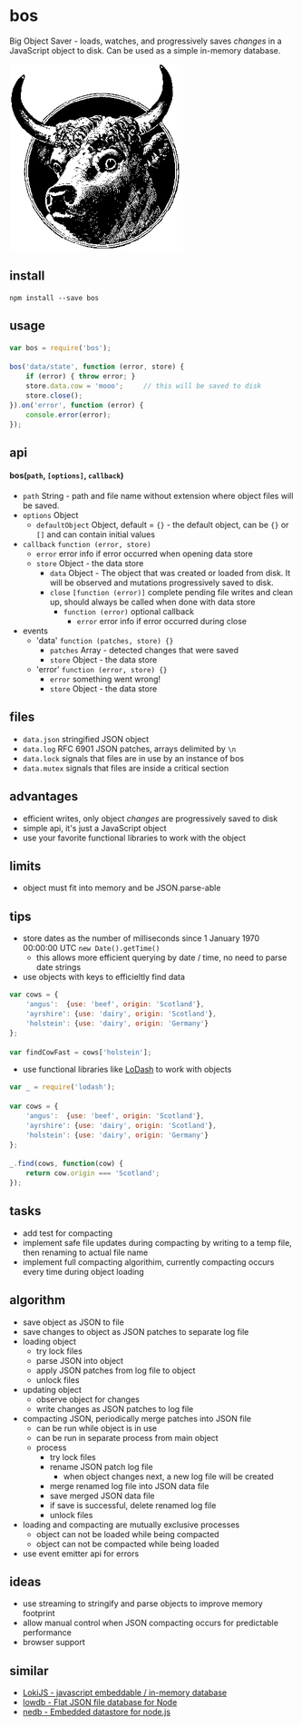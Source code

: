 bos
===
Big Object Saver - loads, watches, and progressively saves *changes* in a JavaScript object to disk. Can be used as a simple in-memory database.

![bos](./bos-mascot.gif "bos")

install
-------
```
npm install --save bos
```

usage
-----
```JavaScript
var bos = require('bos');

bos('data/state', function (error, store) {
    if (error) { throw error; }
    store.data.cow = 'mooo';     // this will be saved to disk
    store.close();
}).on('error', function (error) {
    console.error(error);
});

```

api
---

#### bos(`path`, `[options]`, `callback`)
* `path` String - path and file name without extension where object files will be saved.
* `options` Object
    * `defaultObject` Object, default = `{}` - the default object, can be `{}` or `[]` and can contain initial values
* `callback` `function (error, store)`
    * `error` error info if error occurred when opening data store
    * `store` Object - the data store
        * `data` Object - The object that was created or loaded from disk. It will be observed and mutations progressively saved to disk.
        * `close` `[function (error)]` complete pending file writes and clean up, should always be called when done with data store
            * `function (error)` optional callback
                * `error` error info if error occurred during close
* events
    * 'data' `function (patches, store) {}`
        * `patches` Array - detected changes that were saved
        * `store` Object - the data store
    * 'error' `function (error, store) {}`
        * `error` something went wrong!
        * `store` Object - the data store

files
-----
* `data.json` stringified JSON object
* `data.log` RFC 6901 JSON patches, arrays delimited by `\n`
* `data.lock` signals that files are in use by an instance of bos
* `data.mutex` signals that files are inside a critical section

advantages
----------
* efficient writes, only object *changes* are progressively saved to disk
* simple api, it's just a JavaScript object
* use your favorite functional libraries to work with the object

limits
------
* object must fit into memory and be JSON.parse-able

tips
----
* store dates as the number of milliseconds since 1 January 1970 00:00:00 UTC `new Date().getTime()`
    * this allows more efficient querying by date / time, no need to parse date strings
* use objects with keys to efficieltly find data
```JavaScript
var cows = {
    'angus':  {use: 'beef', origin: 'Scotland'},
    'ayrshire': {use: 'dairy', origin: 'Scotland'},
    'holstein': {use: 'dairy', origin: 'Germany'}
};

var findCowFast = cows['holstein'];
```
* use functional libraries like [LoDash](https://lodash.com/docs) to work with objects
```JavaScript
var _ = require('lodash');

var cows = {
    'angus':  {use: 'beef', origin: 'Scotland'},
    'ayrshire': {use: 'dairy', origin: 'Scotland'},
    'holstein': {use: 'dairy', origin: 'Germany'}
};

_.find(cows, function(cow) {
    return cow.origin === 'Scotland';
});
```

tasks
-----
* add test for compacting
* implement safe file updates during compacting by writing to a temp file, then renaming to actual file name
* implement full compacting algorithim, currently compacting occurs every time during object loading

algorithm
---------
* save object as JSON to file
* save changes to object as JSON patches to separate log file
* loading object
    * try lock files
    * parse JSON into object
    * apply JSON patches from log file to object
    * unlock files
* updating object
    * observe object for changes
    * write changes as JSON patches to log file
* compacting JSON, periodically merge patches into JSON file
    * can be run while object is in use
    * can be run in separate process from main object
    * process
        * try lock files
        * rename JSON patch log file
            * when object changes next, a new log file will be created
        * merge renamed log file into JSON data file
        * save merged JSON data file
        * if save is successful, delete renamed log file
        * unlock files
* loading and compacting are mutually exclusive processes
    * object can not be loaded while being compacted
    * object can not be compacted while being loaded
* use event emitter api for errors

ideas
-----
* use streaming to stringify and parse objects to improve memory footprint
* allow manual control when JSON compacting occurs for predictable performance
* browser support

similar
-------
* [LokiJS - javascript embeddable / in-memory database](https://github.com/techfort/LokiJS)
* [lowdb - Flat JSON file database for Node](https://github.com/typicode/lowdb)
* [nedb - Embedded datastore for node.js](https://github.com/louischatriot/nedb)